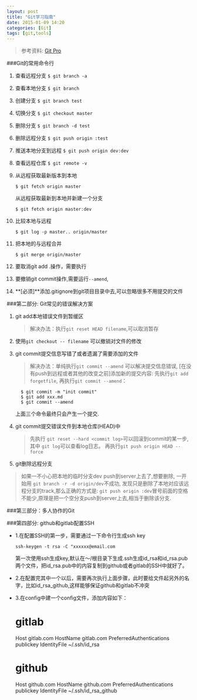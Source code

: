 ```yaml
---
layout: post
title: "Git学习指南"
date: 2015-01-09 14:20
categories: [Git]
tags: [git,tools]
---
```

> 参考资料: [Git Pro](https://git-scm.com/book/zh/v2/)

###Git的常用命令行



1. 查看远程分支    `$ git branch -a`	
2. 查看本地分支    `$ git branch`

3. 创建分支       `$ git branch test`
4. 切换分支       `$ git checkout master`
	
5. 删除分支       `$ git branch -d test`
6. 删除远程分支    `$ git push origin :test`
	
7. 推送本地分支到远程   `$ git push origin dev:dev`
8. 查看远程仓库        `$ git remote -v`
	
9. 从远程获取最新版本到本地
	
	`$ git fetch origin master`
	
	从远程获取最新到本地并新建一个分支
   
    `$ git fetch origin master:dev`
	
10. 比较本地与远程
	
	`$ git log -p master.. origin/master`
	
11. 把本地的与远程合并
	
	`$ git merge origin/master`

12. 要取消git add .操作，需要执行
13. 要撤销git commit操作,需要运行`--amend`,
    

15. **[必须]**添加.gitignore到git项目目录中去,可以忽略很多不用提交的文件

###第二部分: Git常见的错误解决方案
1. git add本地错误文件到暂缓区

    > 解决办法：执行`git reset HEAD filename`,可以取消暂存
    
2. 使用`git checkout -- filename` 可以撤销对文件的修改
   
3. git commit提交信息写错了或者遗漏了需要添加的文件
    
    > 解决办法：单纯执行`git commit --amend` 可以解决提交信息错误,
      [在没有push到远程或者其他的改变之前]添加新的提交内容: 先执行`git add forgetfile`,
      再执行`git commit --amend`：   
      
     ```
       $ git commit -m "init commit"
       $ git add xxx.md
       $ git commit --amend
     ```
   上面三个命令最终只会产生一个提交.

4. git commit提交错误文件到本地仓库(HEAD)中
    > 先执行 `git reset --hard <commit log>`可以回滚到commit的某一步,其中
      `git log`可以查看log日志。
      再执行`git push origin HEAD --force`
    
5. git删除远程分支 
> 如果一不小心把本地的临时分支dev push到server上去了,想要删除, 一开始用
`git branch -r -d origin/dev`不成功, 发现只是删除了本地对应该远程分支的track,那么正确的方式是:
`git push origin :dev`冒号前面的空格不能少,原理是把一个空分支push到server上去,相当于删除该分支.



###第三部分：多人协作的Git

###第四部分: github和gitlab配置SSH
- 1.在配置SSH的第一步，需要通过一下命令行生成ssh key

	`ssh-keygen -t rsa -C "xxxxxx@email.com`

	第一次使用ssh生成key,默认在～/根目录下生成.ssh生成id_rsa和id_rsa.pub两个文件，把id_rsa.pub中的内容复制到github或者gitlab的SSH中就好了。

- 2.在配置完其中一个以后，需要再次执行上面步骤，此时要给文件起另外的名字，比如id_rsa_github,这样能够保证github和gitlab不冲突

- 3.在config中建一个config文件，添加内容如下：


    # gitlab
	Host gitlab.com
    	HostName gitlab.com
    	PreferredAuthentications publickey
    	IdentityFile ~/.ssh/id_rsa

    # github	
	Host github.com
    	HostName github.com
    	PreferredAuthentications publickey
    	IdentityFile ~/.ssh/id_rsa_github




